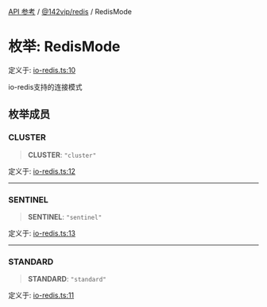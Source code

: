 [API 参考](../../../packages.md) / [@142vip/redis](../index.md) / RedisMode

# 枚举: RedisMode

定义于: [io-redis.ts:10](https://github.com/142vip/core-x/blob/293ce1057e8ca17514533d1e98d7acd05ef45b34/packages/redis/src/io-redis.ts#L10)

io-redis支持的连接模式

## 枚举成员

### CLUSTER

> **CLUSTER**: `"cluster"`

定义于: [io-redis.ts:12](https://github.com/142vip/core-x/blob/293ce1057e8ca17514533d1e98d7acd05ef45b34/packages/redis/src/io-redis.ts#L12)

***

### SENTINEL

> **SENTINEL**: `"sentinel"`

定义于: [io-redis.ts:13](https://github.com/142vip/core-x/blob/293ce1057e8ca17514533d1e98d7acd05ef45b34/packages/redis/src/io-redis.ts#L13)

***

### STANDARD

> **STANDARD**: `"standard"`

定义于: [io-redis.ts:11](https://github.com/142vip/core-x/blob/293ce1057e8ca17514533d1e98d7acd05ef45b34/packages/redis/src/io-redis.ts#L11)
